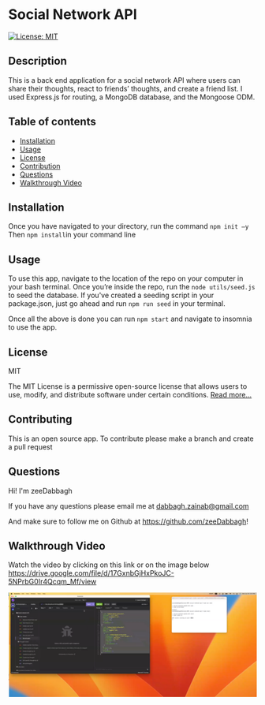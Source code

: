 # Social Network API

[![License: MIT](https://img.shields.io/badge/License-MIT-yellow.svg)](https://opensource.org/licenses/MIT)

## Description

This is a back end application for a social network API where users can share their thoughts, react to friends’ thoughts, and create a friend list. I used Express.js for routing, a MongoDB database, and the Mongoose ODM.

## Table of contents

- [Installation](#installation)
- [Usage](#usage)
- [License](#license)
- [Contribution](#contributing)
- [Questions](questions)
- [Walkthrough Video](#walkthrough-video)


## Installation

Once you have navigated to your directory, run the command `npm init —y` Then `npm install`in your command line

## Usage

To use this app, navigate to the location of the repo on your computer in your bash terminal. Once you’re inside the repo, run the `node utils/seed.js` to seed the database. If you've created a seeding script in your package.json, just go ahead and run `npm run seed` in your terminal.

Once all the above is done you can run `npm start` and navigate to insomnia to use the app.

## License

MIT

The MIT License is a permissive open-source license that allows users to use, modify, and distribute software under certain conditions.
      [Read more...](https://opensource.org/licenses/MIT)

## Contributing

This is an open source app. To contribute please make a branch and create a pull request


## Questions

Hi! I'm zeeDabbagh

If you have any questions please email me at dabbagh.zainab@gmail.com

And make sure to follow me on Github at https://github.com/zeeDabbagh!

## Walkthrough Video

Watch the video by clicking on this link or on the image below
https://drive.google.com/file/d/17GxnbGjHxPkoJC-5NPrbG0Ir4Qcqm_Mf/view

[![Watch the video](./assets/socialnetwork-ss.png)](https://drive.google.com/file/d/17GxnbGjHxPkoJC-5NPrbG0Ir4Qcqm_Mf/view)
